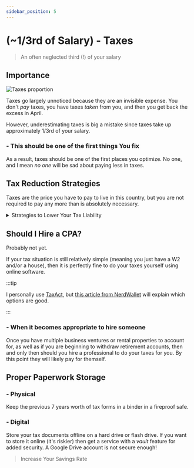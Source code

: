 ```yaml
---
sidebar_position: 5
---
```


# (~1/3rd of Salary) - Taxes 

>An often neglected third (!) of your salary

## Importance

![Taxes proportion](/img/taxes-proportion.svg)

Taxes go largely unnoticed because they are an invisible expense. You don't *pay* taxes, you have taxes *taken* from you, and then you get back the excess in April. 

However, underestimating taxes is big a mistake since taxes take up approximately 1/3rd of your salary.

### - This should be one of the first things You fix

As a result, taxes should be one of the first places you optimize. No one, and I mean *no one* will be sad about paying less in taxes.

## Tax Reduction Strategies

Taxes are the price you have to pay to live in this country, but you are not required to pay any more than is absolutely necessary. 

<details>
  <summary>Strategies to Lower Your Tax Liability</summary>

- Fix your W-4 form at work so only the *bare minimum* is withheld.
- Invest in [Real Estate.](/investing/real-estate.md) 
- Have kids! (If you're ready)
- Move to a state with no income tax.

<details>
  <summary>States With No Income Tax</summary>

- Alaska
- Florida
- Nevada
- South Dakota
- Texas
- Washington
- Wyoming
- Tennessee
- New Hampshire 
>Although Tennessee and New Hampshire do not charge income tax, they do tax dividend income from investments.

</details>

</details>

## Should I Hire a CPA?

Probably not yet.

If your tax situation is still relatively simple (meaning you just have a W2 and/or a house), then it is perfectly fine to do your taxes yourself using online software.

:::tip

I personally use [TaxAct](https://www.taxact.com/), but [this article from NerdWallet](https://www.nerdwallet.com/article/taxes/best-tax-software) will explain which options are good.

:::

### - When it becomes appropriate to hire someone

Once you have multiple business ventures or rental properties to account for, as well as if you are beginning to withdraw retirement accounts, then and only then should you hire a professional to do your taxes for you. By this point they will likely pay for themself.

## Proper Paperwork Storage

### - Physical

Keep the previous 7 years worth of tax forms in a binder in a fireproof safe.

### - Digital

Store your tax documents offline on a hard drive or flash drive. If you want to store it online (it's riskier) then get a service with a *vault* feature for added security. A Google Drive account is not secure enough!

>Increase Your Savings Rate
